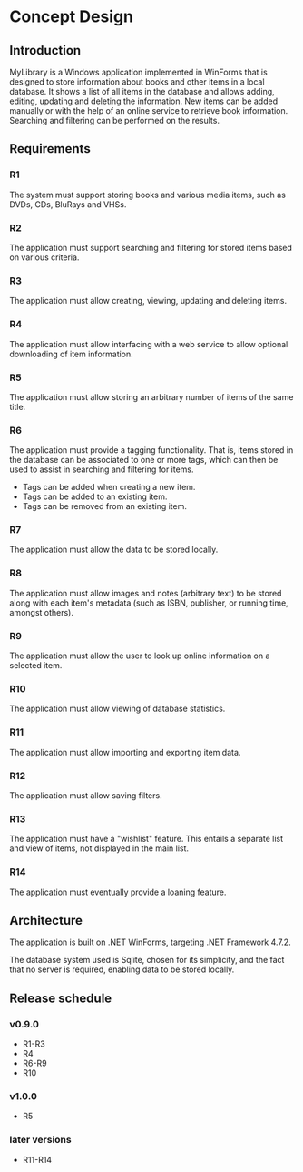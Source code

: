 # Concept Design

## Introduction
MyLibrary is a Windows application implemented in WinForms that is designed to store information about books and other items in a local database. It shows a list of all items in the database and allows adding, editing, updating and deleting the information. New items can be added manually or with the help of an online service to retrieve book information. Searching and filtering can be performed on the results.

## Requirements
### R1
The system must support storing books and various media items, such as DVDs, CDs, BluRays and VHSs.

### R2
The application must support searching and filtering for stored items based on various criteria.

### R3
The application must allow creating, viewing, updating and deleting items.

### R4
The application must allow interfacing with a web service to allow optional downloading of item information.

### R5
The application must allow storing an arbitrary number of items of the same title.

### R6
The application must provide a tagging functionality. That is, items stored in the database can be associated to one or more tags, which can then be used to assist in searching and filtering for items.
- Tags can be added when creating a new item.
- Tags can be added to an existing item.
- Tags can be removed from an existing item.

### R7
The application must allow the data to be stored locally.

### R8
The application must allow images and notes (arbitrary text) to be stored along with each item's metadata (such as ISBN, publisher, or running time, amongst others).

### R9
The application must allow the user to look up online information on a selected item.

### R10
The application must allow viewing of database statistics.

### R11
The application must allow importing and exporting item data.

### R12
The application must allow saving filters.

### R13
The application must have a "wishlist" feature. This entails a separate list and view of items, not displayed in the main list.

### R14
The application must eventually provide a loaning feature.

## Architecture
The application is built on .NET WinForms, targeting .NET Framework 4.7.2. 

The database system used is Sqlite, chosen for its simplicity, and the fact that no server is required, enabling data to be stored locally.

## Release schedule
### v0.9.0
- R1-R3
- R4
- R6-R9
- R10

### v1.0.0
- R5

### later versions
- R11-R14